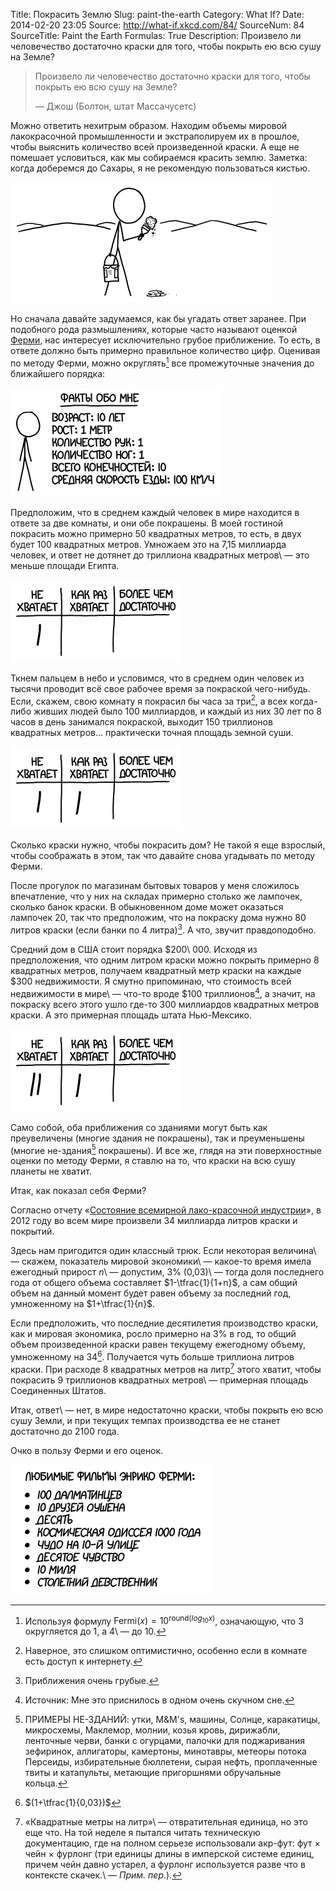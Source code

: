 Title: Покрасить Землю
Slug: paint-the-earth
Category: What If?
Date: 2014-02-20 23:05
Source: http://what-if.xkcd.com/84/
SourceNum: 84
SourceTitle: Paint the Earth
Formulas: True
Description: Произвело ли человечество достаточно краски для того, чтобы покрыть ею всю сушу на Земле?

> Произвело ли человечество достаточно краски для того, чтобы покрыть ею всю сушу на Земле?
>
> — Джош (Болтон, штат Массачусетс)

Можно ответить нехитрым образом. Находим объемы мировой лакокрасочной промышленности и экстраполируем их в прошлое, чтобы выяснить количество всей произведенной краски. А еще не помешает условиться, как мы собираемся красить землю. Заметка: когда доберемся до Сахары, я не рекомендую пользоваться кистью.

![](/uploads/084-paint-the-earth/paint_sahara.png "Я слышал, что когда ещё не было цифровой цветокоррекции, один кинорежисёр так и сделал.")

Но сначала давайте задумаемся, как бы угадать ответ заранее. При подобного рода размышлениях, которые часто называют оценкой [Ферми](http://ru.wikipedia.org/wiki/Ферми,_Энрико), нас интересует исключительно грубое приближение. То есть, в ответе должно быть примерно правильное количество цифр. Оценивая по методу Ферми, можно округлять[^1] все промежуточные значения до ближайшего порядка:

[^1]: Используя формулу $\text{Fermi}(x) = 10^{\text{round}(log_{10}x)}$,  означающую, что 3 округляется до 1, а 4\ — до 10.

![](/uploads/084-paint-the-earth/paint_age.png "Лап на кота: 10")

Предположим, что в среднем каждый человек в мире находится в ответе за две комнаты, и они обе покрашены. В моей гостиной покрасить можно примерно 50 квадратных метров, то есть, в двух будет 100 квадратных метров. Умножаем это на 7,15 миллиарда человек, и ответ не дотянет до триллиона квадратных метров\ — это меньше площади Египта.

![](/uploads/084-paint-the-earth/paint_vote1.png "Я голосовал за рептилоидов, но мой голос не учли.")

Ткнем пальцем в небо и условимся, что в среднем один человек из тысячи проводит всё свое рабочее время за покраской чего-нибудь. Если, скажем, свою комнату я покрасил бы часа за три[^2], а всех когда-либо живших людей было 100 миллиардов, и каждый из них 30 лет по 8 часов в день занимался покраской, выходит 150 триллионов квадратных метров… практически точная площадь земной суши.

[^2]: Наверное, это слишком оптимистично, особенно если в комнате есть доступ к интернету.

![](/uploads/084-paint-the-earth/paint_vote2.png "Ничья!")

Сколько краски нужно, чтобы покрасить дом? Не такой я еще взрослый, чтобы соображать в этом, так что давайте снова угадывать по методу Ферми.

После прогулок по магазинам бытовых товаров у меня сложилось впечатление, что у них на складах примерно столько же лампочек, сколько банок краски. В обыкновенном доме может оказаться лампочек 20, так что предположим, что на покраску дома нужно 80 литров краски (если банки по 4 литра)[^3]. А что, звучит правдоподобно.

[^3]: Приближения очень грубые.

Средний дом в США стоит порядка \$200\ 000. Исходя из предположения, что одним литром краски можно покрыть примерно 8 квадратных метров, получаем квадратный метр краски на каждые \$300 недвижимости. Я смутно припоминаю, что стоимость всей недвижимости в мире\ — что-то вроде \$100 триллионов[^4], а значит, на покраску всего этого ушло где-то 300 миллиардов квадратных метров краски. А это примерная площадь штата Нью-Мексико.

[^4]: Источник: Мне это приснилось в одном очень скучном сне.

![](/uploads/084-paint-the-earth/paint_vote3.png "Рептилоиды требуют повторного подсчета голосов.")

Само собой, оба приближения со зданиями могут быть как преувеличены (многие здания не покрашены), так и преуменьшены (многие не-здания[^5] покрашены). И все же, глядя на эти поверхностные оценки по методу Ферми, я ставлю на то, что краски на всю сушу планеты не хватит.

[^5]: ПРИМЕРЫ НЕ-ЗДАНИЙ: утки, M&M\'s, машины, Солнце, каракатицы, микросхемы, Маклемор, молнии, козья кровь, дирижабли, ленточные черви, банки с огурцами, палочки для поджаривания зефиринок, аллигаторы, камертоны, минотавры, метеоры потока Персеиды, избирательные бюллетени, сырая нефть, проплаченные твиты и катапульты, метающие пригоршнями обручальные кольца.

Итак, как показал себя Ферми?

Согласно отчету «[Состояние всемирной лако-красочной индустрии](http://www.pfonline.com/articles/the-state-of-the-global-coatings-industry)», в 2012 году во всем мире произвели 34 миллиарда литров краски и покрытий.

Здесь нам пригодится один классный трюк. Если некоторая величина\ — скажем, показатель мировой экономики\ — какое-то время имела ежегодный прирост *n*\ — допустим, 3% (0,03)\ — тогда доля последнего года от общего объема составляет $1-\tfrac{1}{1+n}$, а сам общий объем на данный момент будет равен объему за последний год, умноженному на $1+\tfrac{1}{n}$.

Если предположить, что последние десятилетия производство краски, как и мировая экономика, росло примерно на 3% в год, то общий объем произведенной краски равен текущему ежегодному объему, умноженному на 34[^6]. Получается чуть больше триллиона литров краски. При расходе 8 квадратных метров на литр[^7] этого хватит, чтобы покрасить 9 триллионов квадратных метров\ — примерная площадь Соединенных Штатов.

[^6]: $(1+\tfrac{1}{0,03})$
[^7]: «Квадратные метры на литр»\ — отвратительная единица, но это еще что. На той неделе я пытался читать техническую документацию, где на полном серьезе использовали акр-фут: фут × чейн × фурлонг (три единицы длины в имперской системе единиц, причем чейн давно устарел, а фурлонг используется разве что в контексте скачек.\ — *Прим. пер*.).

Итак, ответ\ — нет, в мире недостаточно краски, чтобы покрыть ею всю сушу Земли, и при текущих темпах производства ее не станет достаточно до 2100 года.

Очко в пользу Ферми и его оценок.

![](/uploads/084-paint-the-earth/paint_movies.png "Два фильма под названием «Звездный путь», один «Звездный путь II», один «Звездный путь III» и КУЧА «Звездных путей X».")
